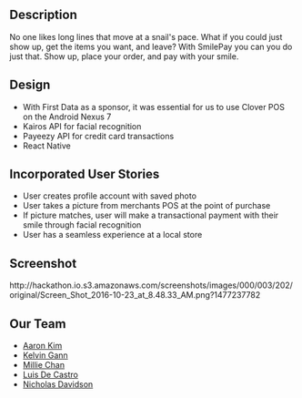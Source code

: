 <h2>Description</h2>
No one likes long lines that move at a snail's pace. What if you could just show up, get the items you want, and leave? With SmilePay you can you do just that. Show up, place your order, and pay with your smile.

<h2>Design</h2>
<ul>
<li>With First Data as a sponsor, it was essential for us to use Clover POS on the Android Nexus 7</li>
<li>Kairos API for facial recognition</li>
<li>Payeezy API for credit card transactions</li>
<li>React Native</li>
</ul>


<h2>Incorporated User Stories</h2>
<ul>
<li>User creates profile account with saved photo</li>
<li>User takes a picture from merchants POS at the point of purchase</li>
<li>If picture matches, user will make a transactional payment with their smile through facial recognition</li>
<li>User has a seamless experience at a local store</li>
</ul>

<h2>Screenshot</h2>
http://hackathon.io.s3.amazonaws.com/screenshots/images/000/003/202/original/Screen_Shot_2016-10-23_at_8.48.33_AM.png?1477237782




<h2>Our Team</h2>
<ul>
  <li><a href="www.github.com/aaronkim5">Aaron Kim</li>
  <li><a href="www.github.com/klvngnn">Kelvin Gann</li>
  <li><a href="www.github.com/milliechan">Millie Chan</li>
  <li><a href="www.github.com/holixsf">Luis De Castro</li>
  <li><a href="www.github.com/ndavisonsf">Nicholas Davidson</li>
</ul>
